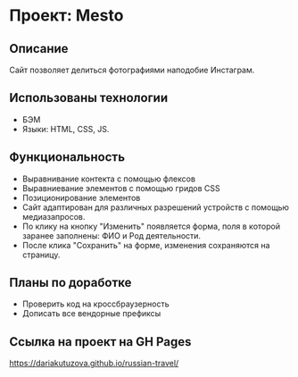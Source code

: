 # Проект: Mesto

## Описание
Сайт позволяет делиться фотографиями наподобие Инстаграм.

## Использованы технологии
- БЭМ
- Языки: HTML, CSS, JS.

## Функциональность
- Выравнивание контекта с помощью флексов
- Выравниевание элементов с помощью гридов CSS
- Позиционирование элементов
- Сайт адаптирован для различных разрешений устройств с помощью медиазапросов.
- По клику на кнопку "Изменить" появляется форма, поля в которой заранее заполнены: ФИО и Род деятельности.
- После клика "Сохранить" на форме, изменения сохраняются на страницу.

## Планы по доработке
- Проверить код на кроссбраузерность
- Дописать все вендорные префиксы

## Ссылка на проект на GH Pages
https://dariakutuzova.github.io/russian-travel/